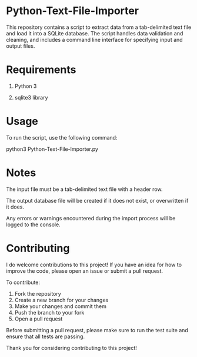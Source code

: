 # Python-Text-File-Importer

This repository contains a script to extract data from a tab-delimited text file and load it into a SQLite database. The script handles data validation and cleaning, and includes a command line interface for specifying input and output files.

# Requirements

1. Python 3

2. sqlite3 library

# Usage

To run the script, use the following command:

python3 Python-Text-File-Importer.py

# Notes

The input file must be a tab-delimited text file with a header row.

The output database file will be created if it does not exist, or overwritten if it does.

Any errors or warnings encountered during the import process will be logged to the console.

# Contributing

I do welcome contributions to this project! If you have an idea for how to improve the code, please open an issue or submit a pull request.

To contribute:

1. Fork the repository
2. Create a new branch for your changes
3. Make your changes and commit them
4. Push the branch to your fork
5. Open a pull request

Before submitting a pull request, please make sure to run the test suite and ensure that all tests are passing.

Thank you for considering contributing to this project!




